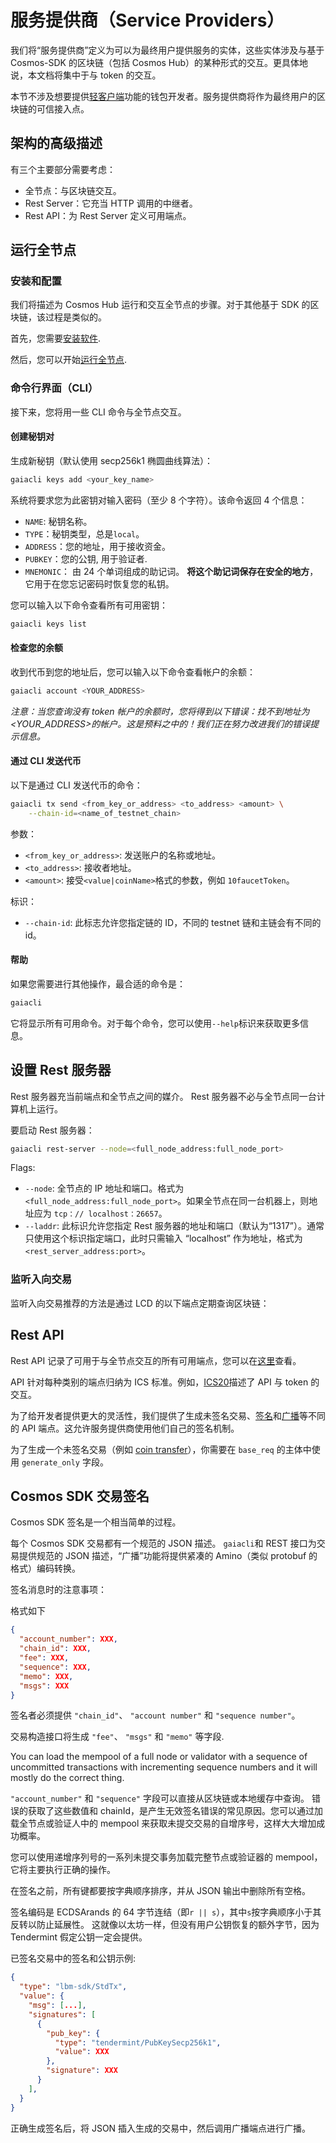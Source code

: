 # 服务提供商（Service Providers）

我们将“服务提供商”定义为可以为最终用户提供服务的实体，这些实体涉及与基于 Cosmos-SDK 的区块链（包括 Cosmos Hub）的某种形式的交互。更具体地说，本文档将集中于与 token 的交互。

本节不涉及想要提供[轻客户端](https://github.com/cosmos/cosmos-sdk/tree/master/docs/interfaces/lite)功能的钱包开发者。服务提供商将作为最终用户的区块链的可信接入点。

## 架构的高级描述

有三个主要部分需要考虑：

- 全节点：与区块链交互。
- Rest Server：它充当 HTTP 调用的中继者。
- Rest API：为 Rest Server 定义可用端点。

## 运行全节点

### 安装和配置

我们将描述为 Cosmos Hub 运行和交互全节点的步骤。对于其他基于 SDK 的区块链，该过程是类似的。

首先，您需要[安装软件](../cosmos-hub/installation.md).

然后，您可以开始[运行全节点](../cosmos-hub/join-testnet.md).

### 命令行界面（CLI）

接下来，您将用一些 CLI 命令与全节点交互。

#### 创建秘钥对

生成新秘钥（默认使用 secp256k1 椭圆曲线算法）：

```bash
gaiacli keys add <your_key_name>
```

系统将要求您为此密钥对输入密码（至少 8 个字符）。该命令返回 4 个信息：

- `NAME`: 秘钥名称。
- `TYPE`：秘钥类型，总是`local`。
- `ADDRESS`：您的地址，用于接收资金。
- `PUBKEY`：您的公钥, 用于验证者.
- `MNEMONIC`： 由 24 个单词组成的助记词。 **将这个助记词保存在安全的地方**，它用于在您忘记密码时恢复您的私钥。

您可以输入以下命令查看所有可用密钥：

```bash
gaiacli keys list
```

#### 检查您的余额

收到代币到您的地址后，您可以输入以下命令查看帐户的余额：

```bash
gaiacli account <YOUR_ADDRESS>
```

_注意：当您查询没有 token 帐户的余额时，您将得到以下错误：找不到地址为<YOUR_ADDRESS>的帐户。这是预料之中的！我们正在努力改进我们的错误提示信息。_

#### 通过 CLI 发送代币

以下是通过 CLI 发送代币的命令：

```bash
gaiacli tx send <from_key_or_address> <to_address> <amount> \
    --chain-id=<name_of_testnet_chain>
```

参数：

- `<from_key_or_address>`: 发送账户的名称或地址。
- `<to_address>`: 接收者地址。
- `<amount>`: 接受`<value|coinName>`格式的参数，例如 `10faucetToken`。

标识：

- `--chain-id`: 此标志允许您指定链的 ID，不同的 testnet 链和主链会有不同的 id。

#### 帮助

如果您需要进行其他操作，最合适的命令是：

```bash
gaiacli
```

它将显示所有可用命令。对于每个命令，您可以使用`--help`标识来获取更多信息。

## 设置 Rest 服务器

Rest 服务器充当前端点和全节点之间的媒介。 Rest 服务器不必与全节点同一台计算机上运行。

要启动 Rest 服务器：

```bash
gaiacli rest-server --node=<full_node_address:full_node_port>
```

Flags:

- `--node`: 全节点的 IP 地址和端口。格式为 `<full_node_address:full_node_port>`。如果全节点在同一台机器上，则地址应为 `tcp：// localhost：26657`。
- `--laddr`: 此标识允许您指定 Rest 服务器的地址和端口（默认为“1317”）。通常只使用这个标识指定端口，此时只需输入 “localhost” 作为地址，格式为`<rest_server_address:port>`。

### 监听入向交易

监听入向交易推荐的方法是通过 LCD 的以下端点定期查询区块链：

<!-- [`/bank/balance/{address}`](https://cosmos.network/rpc/#/ICS20/get_bank_balances__address_) -->

## Rest API

Rest API 记录了可用于与全节点交互的所有可用端点，您可以在[这里](https://cosmos.network/rpc/)查看。

API 针对每种类别的端点归纳为 ICS 标准。例如，[ICS20](https://cosmos.network/rpc/#/ICS20/)描述了 API 与 token 的交互。

为了给开发者提供更大的灵活性，我们提供了生成未签名交易、[签名](https://cosmos.network/rpc/#/ICS20/post_tx_sign)和[广播](https://cosmos.network/rpc/#/ICS20/post_tx_broadcast)等不同的 API 端点。这允许服务提供商使用他们自己的签名机制。

为了生成一个未签名交易（例如 [coin transfer](https://cosmos.network/rpc/#/ICS20/post_bank_accounts__address__transfers)），你需要在 `base_req` 的主体中使用 `generate_only` 字段。

## Cosmos SDK 交易签名

Cosmos SDK 签名是一个相当简单的过程。

每个 Cosmos SDK 交易都有一个规范的 JSON 描述。 `gaiacli`和 REST 接口为交易提供规范的 JSON 描述，“广播”功能将提供紧凑的 Amino（类似 protobuf 的格式）编码转换。

签名消息时的注意事项：

格式如下

```json
{
  "account_number": XXX,
  "chain_id": XXX,
  "fee": XXX,
  "sequence": XXX,
  "memo": XXX,
  "msgs": XXX
}
```

签名者必须提供 `"chain_id"`、 `"account number"` 和 `"sequence number"`。

交易构造接口将生成 `"fee"`、 `"msgs"` 和 `"memo"` 等字段.

You can load the mempool of a full node or validator with a sequence of uncommitted transactions with incrementing
sequence numbers and it will mostly do the correct thing.

`"account_number"` 和 `"sequence"` 字段可以直接从区块链或本地缓存中查询。 错误的获取了这些数值和 chainId，是产生无效签名错误的常见原因。您可以通过加载全节点或验证人中的 mempool 来获取未提交交易的自增序号，这样大大增加成功概率。

您可以使用递增序列号的一系列未提交事务加载完整节点或验证器的 mempool，它将主要执行正确的操作。

在签名之前，所有键都要按字典顺序排序，并从 JSON 输出中删除所有空格。

签名编码是 ECDSArands 的 64 字节连结（即`r || s`），其中`s`按字典顺序小于其反转以防止延展性。 这就像以太坊一样，但没有用户公钥恢复的额外字节，因为 Tendermint 假定公钥一定会提供。

已签名交易中的签名和公钥示例:

```json
{
  "type": "lbm-sdk/StdTx",
  "value": {
    "msg": [...],
    "signatures": [
      {
        "pub_key": {
          "type": "tendermint/PubKeySecp256k1",
          "value": XXX
        },
        "signature": XXX
      }
    ],
  }
}
```

正确生成签名后，将 JSON 插入生成的交易中，然后调用广播端点进行广播。

